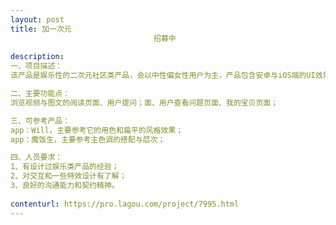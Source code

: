 ```yaml
---                
layout: post       
title: 加一次元
                                招募中
           
description: 
一、项目描述：
该产品是娱乐性的二次元社区类产品，会以中性偏女性用户为主，产品包含安卓与iOS端的UI效果设计，主要以展示信息为主要元素，会有一些游戏的属性在里面，但设计风格上以应用来做。突出娱乐性与互动性，页面要绚丽一些的效果，主要风格还是以扁平、简洁为主，该项目主要需要大牛来设计解决核心的10个页面，外加一个产品的LOGO。其余的页面可以忽略不计算。

二、主要功能点：
浏览视频与图文的阅读页面、用户提问；面、用户查看问题页面、我的宝贝页面；

三、可参考产品：
app：Will，主要参考它的用色和扁平的风格效果；
app：魔饭生，主要参考主色调的搭配与层次；

四、人员要求：
1、有设计过娱乐类产品的经验；
2、对交互和一些特效设计有了解；
3、良好的沟通能力和契约精神。
     
contenturl: https://pro.lagou.com/project/7995.html      
---                 
```

